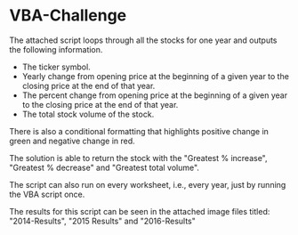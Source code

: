 # VBA-Challenge
The attached script loops through all the stocks for one year and outputs the following information.

- The ticker symbol.
- Yearly change from opening price at the beginning of a given year to the closing price at the end of that year.
- The percent change from opening price at the beginning of a given year to the closing price at the end of that year.
- The total stock volume of the stock.

There is also a conditional formatting that highlights positive change in green and negative change in red.

The solution is able to return the stock with the "Greatest % increase", "Greatest % decrease" and "Greatest total volume".

The script can also run on every worksheet, i.e., every year, just by running the VBA script once.

The results for this script can be seen in the attached image files titled: "2014-Results", "2015 Results" and "2016-Results"